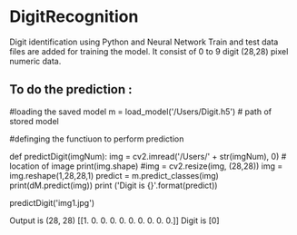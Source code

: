 # DigitRecognition
Digit identification using Python and Neural Network
Train and test data files are added for training the model.
It consist of 0 to 9 digit (28,28) pixel numeric data.


## To do the prediction :
#loading the saved model
m = load_model('/Users/Digit.h5') # path of stored model

#definging the functiuon to perform prediction

def predictDigit(imgNum):
    img = cv2.imread('/Users/' + str(imgNum), 0) # location of image 
    print(img.shape)
    #img = cv2.resize(img, (28,28))
    img = img.reshape(1,28,28,1)
    predict = m.predict_classes(img)
    print(dM.predict(img))
    print ('Digit is {}'.format(predict))
    
    
    
predictDigit('img1.jpg')



Output is 
(28, 28)
[[1. 0. 0. 0. 0. 0. 0. 0. 0. 0.]]
Digit is [0]
